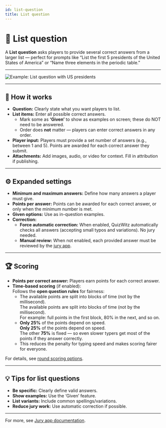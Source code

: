 ```yaml
---
id: list-question
title: List question
---
```


# 📝 List question

A **List question** asks players to provide several correct answers from a larger list — perfect for prompts like “List the first 5 presidents of the United States of America” or “Name three elements in the periodic table.”

---

![Example: List question with US presidents](/images/question-modes/list-question/list-question.png)

---

## 📝 How it works

- **Question:** Clearly state what you want players to list.
- **List items:** Enter all possible correct answers.
  - Mark some as **‘Given’** to show as examples on screen; these do NOT need to be answered.
  - Order does **not** matter — players can enter correct answers in any order.
- **Player input:** Players must provide a set number of answers (e.g., between 1 and 5). Points are awarded for each correct answer they submit.
- **Attachments:** Add images, audio, or video for context. Fill in attribution if publishing.

---

## ⚙️ Expanded settings

- **Minimum and maximum answers:** Define how many answers a player must give.
- **Points per answer:** Points can be awarded for each correct answer, or only when the minimum number is met.
- **Given options:** Use as in-question examples.
- **Correction:**
  - **Force automatic correction:** When enabled, QuizWitz automatically checks all answers (accepting small typos and variations). No jury needed.
  - **Manual review:** When not enabled, each provided answer must be reviewed by the [jury app](../quizmaster/004-jury-app.md).

---

## 🏆 Scoring

- **Points per correct answer:** Players earn points for each correct answer.
- **Time-based scoring** (if enabled):\
  Follows the **open question rules** for fairness:
  - The available points are split into blocks of time (not by the millisecond).\
    The available points are split into blocks of time (not by the millisecond).\
    For example: full points in the first block, 80% in the next, and so on.
  - **Only 25%** of the points depend on speed.\
    **Only 25%** of the points depend on speed.\
    The other **75%** is fixed — so even slower typers get most of the points if they answer correctly.
  - This reduces the penalty for typing speed and makes scoring fairer for everyone.

For details, see [round scoring options](../editor/008-round-options.md#scoring).

---

## 💡 Tips for list questions

- **Be specific:** Clearly define valid answers.
- **Show examples:** Use the ‘Given’ feature.
- **List variants:** Include common spellings/variations.
- **Reduce jury work:** Use automatic correction if possible.

---

For more, see [Jury app documentation](../quizmaster/004-jury-app.md).
